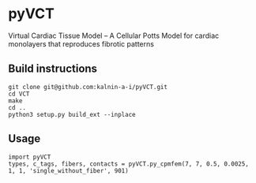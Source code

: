 # pyVCT
Virtual Cardiac Tissue Model – A Cellular Potts Model for cardiac monolayers that reproduces fibrotic patterns

## Build instructions
`git clone git@github.com:kalnin-a-i/pyVCT.git`  
`cd VCT`  
`make`  
`cd ..`  
`python3 setup.py build_ext --inplace`    
## Usage
`import pyVCT`  
`types, c_tags, fibers, contacts = pyVCT.py_cpmfem(7, 7, 0.5, 0.0025, 1, 1, 'single_without_fiber', 901)`
